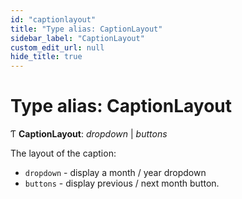 ```yaml
---
id: "captionlayout"
title: "Type alias: CaptionLayout"
sidebar_label: "CaptionLayout"
custom_edit_url: null
hide_title: true
---
```


# Type alias: CaptionLayout

Ƭ **CaptionLayout**: *dropdown* \| *buttons*

The layout of the caption:

- `dropdown` - display a month / year dropdown
- `buttons` - display previous / next month button.
